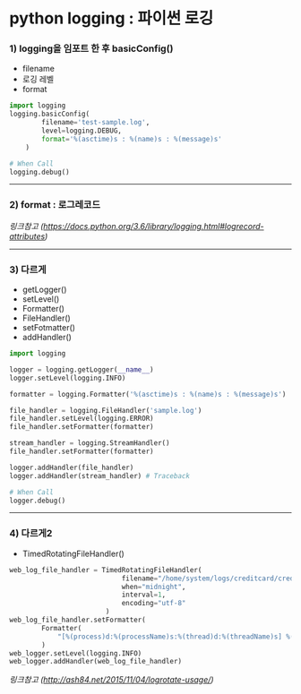 # python logging : 파이썬 로깅


### 1) logging을 임포트 한 후 basicConfig()
+ filename
+ 로깅 레벨
+ format

```python
import logging
logging.basicConfig(
		filename='test-sample.log',
		level=logging.DEBUG,
		format='%(asctime)s : %(name)s : %(message)s'
	)

# When Call
logging.debug()
```

- - -

### 2) format : 로그레코드
_링크참고 (https://docs.python.org/3.6/library/logging.html#logrecord-attributes)_

- - -

### 3) 다르게
+ getLogger()
+ setLevel()
+ Formatter()
+ FileHandler() 	
+ setFotmatter()
+ addHandler() 	

```python
import logging

logger = logging.getLogger(__name__)
logger.setLevel(logging.INFO)

formatter = logging.Formatter('%(asctime)s : %(name)s : %(message)s')

file_handler = logging.FileHandler('sample.log')
file_handler.setLevel(logging.ERROR)
file_handler.setFormatter(formatter)

stream_handler = logging.StreamHandler()
file_handler.setFormatter(formatter)

logger.addHandler(file_handler)
logger.addHandler(stream_handler) # Traceback

# When Call
logger.debug()
```

- - -

### 4) 다르게2
+ TimedRotatingFileHandler()

```python
web_log_file_handler = TimedRotatingFileHandler(
							filename="/home/system/logs/creditcard/creditcard.web.log",
							when="midnight",
							interval=1,
							encoding="utf-8"
						)
web_log_file_handler.setFormatter(
		Formatter(
			"[%(process)d:%(processName)s:%(thread)d:%(threadName)s] %(asctime)s : %(message)s [in %(filename)s:%(lineno)d]")
		)
web_logger.setLevel(logging.INFO)
web_logger.addHandler(web_log_file_handler)
```
_링크참고 (http://ash84.net/2015/11/04/logrotate-usage/)_
